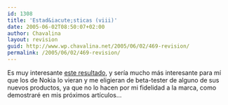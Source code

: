 ```yaml
---
id: 1308
title: 'Estad&iacute;sticas (viii)'
date: 2005-06-02T08:50:07+02:00
author: Chavalina
layout: revision
guid: http://www.wp.chavalina.net/2005/06/02/469-revision/
permalink: /2005/06/02/469-revision/
---
```

Es muy interesante <a href="http://www.google.es/search?hl=es&#038;q=nokia+6230&#038;meta=" target="_blank">este resultado</a>, y ser&iacute;a mucho más interesante para m&iacute; que los de Nokia lo vieran y me eligieran de beta-tester de alguno de sus nuevos productos, ya que no lo hacen por mi fidelidad a la marca, como demostraré en mis próximos art&iacute;culos…